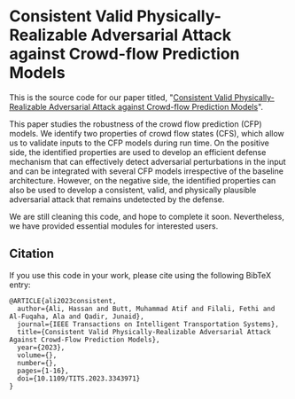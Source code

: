 # Consistent Valid Physically-Realizable Adversarial Attack against Crowd-flow Prediction Models

This is the source code for our paper titled, "[Consistent Valid Physically-Realizable Adversarial Attack against Crowd-flow Prediction Models](https://ieeexplore.ieee.org/document/10375906)".

This paper studies the robustness of the crowd flow prediction (CFP) models. We identify two properties of crowd flow states (CFS), which allow us to validate inputs to the CFP models during run time. On the positive side, the identified properties are used to develop an efficient defense mechanism that can effectively detect adversarial perturbations in the input and can be integrated with several CFP models irrespective of the baseline architecture. However, on the negative side, the identified properties can also be used to develop a consistent, valid, and physically plausible adversarial attack that remains undetected by the defense.

We are still cleaning this code, and hope to complete it soon. Nevertheless, we have provided essential modules for interested users.


## Citation
If you use this code in your work, please cite using the following BibTeX entry:
```
@ARTICLE{ali2023consistent,
  author={Ali, Hassan and Butt, Muhammad Atif and Filali, Fethi and Al-Fuqaha, Ala and Qadir, Junaid},
  journal={IEEE Transactions on Intelligent Transportation Systems}, 
  title={Consistent Valid Physically-Realizable Adversarial Attack Against Crowd-Flow Prediction Models}, 
  year={2023},
  volume={},
  number={},
  pages={1-16},
  doi={10.1109/TITS.2023.3343971}
}
```